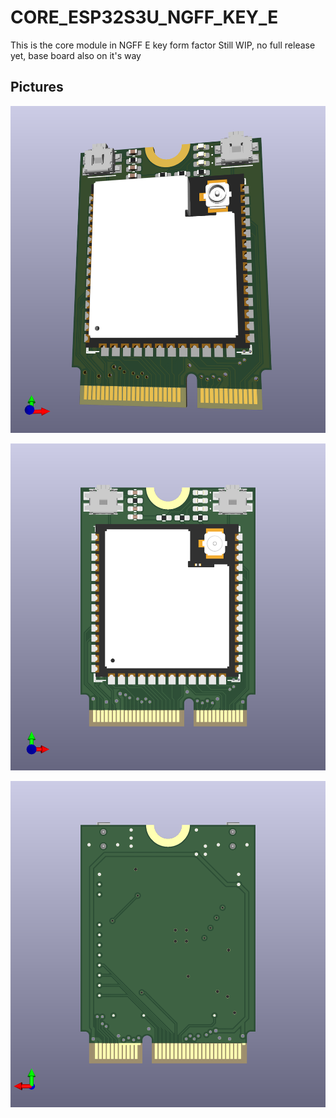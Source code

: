 # CORE_ESP32S3U_NGFF_KEY_E

This is the core module in NGFF E key form factor
Still WIP, no full release yet, base board also on it's way

## Pictures
![PCB_3D_RENDER](PCB_3D_RENDER.png)

![PCB_FRONT](PCB_FRONT.png)

![PCB_BACK](PCB_BACK.png)